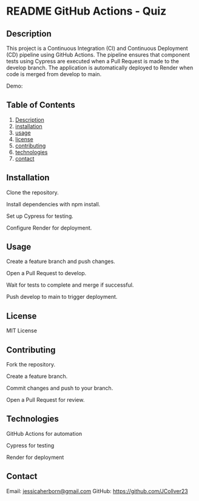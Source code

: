 
  
  # README GitHub Actions - Quiz
  
  
  ## Description
 
This project is a Continuous Integration (CI) and Continuous Deployment (CD) pipeline using GitHub Actions. The pipeline ensures that component tests using Cypress are executed when a Pull Request is made to the develop branch. The application is automatically deployed to Render when code is merged from develop to main.

Demo: 

  
  ## Table of Contents
  1. [Description](#description)
  2. [installation](#installation) 
  3. [usage](#usage)
  4. [license](#license)
  5. [contributing](#contributing)
  6. [technologies](#technologies)
  7. [contact](#contact)
  
  ## Installation
Clone the repository.

Install dependencies with npm install.

Set up Cypress for testing.

Configure Render for deployment.
  
  ## Usage
Create a feature branch and push changes.

Open a Pull Request to develop.

Wait for tests to complete and merge if successful.

Push develop to main to trigger deployment.

  
  ## License
MIT License
  
  
  ## Contributing
  
Fork the repository.

Create a feature branch.

Commit changes and push to your branch.

Open a Pull Request for review.

  ## Technologies

GitHub Actions for automation

Cypress for testing

Render for deployment
 

  
  ## Contact 

  Email: jessicaherborn@gmail.com
  GitHub: https://github.com/JCollver23
  
  

